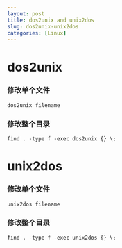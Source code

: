 ```yaml
---
layout: post
title: dos2unix and unix2dos
slug: dos2unix-unix2dos
categories: [Linux]
---
```


# dos2unix

### 修改单个文件
```
dos2unix filename
```

### 修改整个目录

```
find . -type f -exec dos2unix {} \;
```

# unix2dos

### 修改单个文件
```
unix2dos filename
```

### 修改整个目录

```
find . -type f -exec unix2dos {} \;
```

